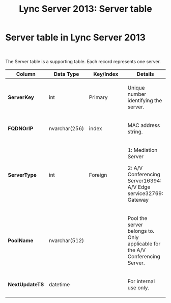 ﻿---
title: 'Lync Server 2013: Server table'
TOCTitle: Server table
ms:assetid: 9af89d08-d35a-48e8-b56d-6df292f973cc
ms:mtpsurl: https://technet.microsoft.com/en-us/library/Gg398801(v=OCS.15)
ms:contentKeyID: 48184890
ms.date: 07/23/2014
mtps_version: v=OCS.15
---

# Server table in Lync Server 2013

 


The Server table is a supporting table. Each record represents one server.


<table>
<colgroup>
<col style="width: 25%" />
<col style="width: 25%" />
<col style="width: 25%" />
<col style="width: 25%" />
</colgroup>
<thead>
<tr class="header">
<th><strong>Column</strong></th>
<th><strong>Data Type</strong></th>
<th><strong>Key/Index</strong></th>
<th><strong>Details</strong></th>
</tr>
</thead>
<tbody>
<tr class="odd">
<td><p><strong>ServerKey</strong></p></td>
<td><p>int</p></td>
<td><p>Primary</p></td>
<td><p>Unique number identifying the server.</p></td>
</tr>
<tr class="even">
<td><p><strong>FQDNOrIP</strong></p></td>
<td><p>nvarchar(256)</p></td>
<td><p>index</p></td>
<td><p>MAC address string.</p></td>
</tr>
<tr class="odd">
<td><p><strong>ServerType</strong></p></td>
<td><p>int</p></td>
<td><p>Foreign</p></td>
<td><p>1: Mediation Server</p>
<p>2: A/V Conferencing Server16394: A/V Edge service32769: Gateway</p></td>
</tr>
<tr class="even">
<td><p><strong>PoolName</strong></p></td>
<td><p>nvarchar(512)</p></td>
<td><p></p></td>
<td><p>Pool the server belongs to. Only applicable for the A/V Conferencing Server.</p></td>
</tr>
<tr class="odd">
<td><p><strong>NextUpdateTS</strong></p></td>
<td><p>datetime</p></td>
<td><p></p></td>
<td><p>For internal use only.</p></td>
</tr>
</tbody>
</table>

